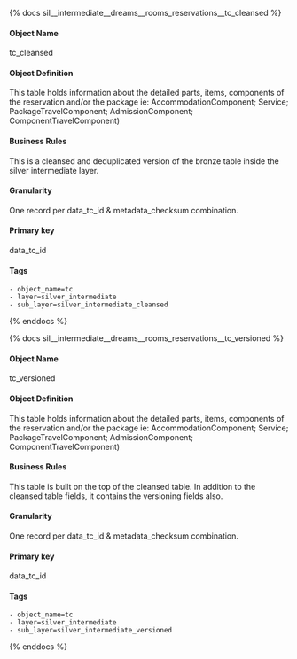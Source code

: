 {% docs sil__intermediate__dreams__rooms_reservations__tc_cleansed %}

#### Object Name
tc_cleansed

#### Object Definition
This table holds information about the detailed parts, items, components of the reservation and/or the package ie: AccommodationComponent; Service; PackageTravelComponent; AdmissionComponent; ComponentTravelComponent)

#### Business Rules
This is a cleansed and deduplicated version of the bronze table inside the silver intermediate layer.

#### Granularity
One record per data_tc_id & metadata_checksum combination.

#### Primary key
data_tc_id

#### Tags
    - object_name=tc
    - layer=silver_intermediate
    - sub_layer=silver_intermediate_cleansed

{% enddocs %}

{% docs sil__intermediate__dreams__rooms_reservations__tc_versioned %}

#### Object Name
tc_versioned

#### Object Definition
This table holds information about the detailed parts, items, components of the reservation and/or the package ie: AccommodationComponent; Service; PackageTravelComponent; AdmissionComponent; ComponentTravelComponent)

#### Business Rules
This table is built on the top of the cleansed table. In addition to the cleansed table fields, it contains the versioning fields also.

#### Granularity
One record per data_tc_id & metadata_checksum combination.

#### Primary key
data_tc_id

#### Tags
    - object_name=tc
    - layer=silver_intermediate
    - sub_layer=silver_intermediate_versioned

{% enddocs %}